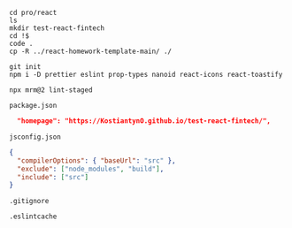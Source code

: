 ```shell
cd pro/react
ls
mkdir test-react-fintech
cd !$
code .
cp -R ../react-homework-template-main/ ./

git init
npm i -D prettier eslint prop-types nanoid react-icons react-toastify

npx mrm@2 lint-staged
```

`package.json`

```json
  "homepage": "https://KostiantynO.github.io/test-react-fintech/",
```

`jsconfig.json`

```json
{
  "compilerOptions": { "baseUrl": "src" },
  "exclude": ["node_modules", "build"],
  "include": ["src"]
}
```

`.gitignore`

```
.eslintcache
```
